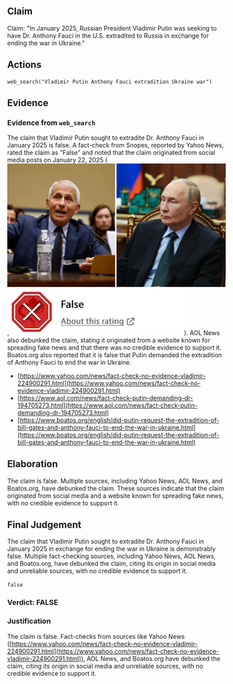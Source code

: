 ## Claim
Claim: "In January 2025, Russian President Vladimir Putin was seeking to have Dr. Anthony Fauci in the U.S. extradited to Russia in exchange for ending the war in Ukraine."

## Actions
```
web_search("Vladimir Putin Anthony Fauci extradition Ukraine war")
```

## Evidence
### Evidence from `web_search`
The claim that Vladimir Putin sought to extradite Dr. Anthony Fauci in January 2025 is false. A fact-check from Snopes, reported by Yahoo News, rated the claim as "False" and noted that the claim originated from social media posts on January 22, 2025 (![image 618](media/2025-08-06_17-53-1754502814-082246.jpg), ![image 619](media/2025-08-06_17-53-1754502814-289388.jpg)). AOL News also debunked the claim, stating it originated from a website known for spreading fake news and that there was no credible evidence to support it. Boatos.org also reported that it is false that Putin demanded the extradition of Anthony Fauci to end the war in Ukraine.

*   [https://www.yahoo.com/news/fact-check-no-evidence-vladimir-224900291.html](https://www.yahoo.com/news/fact-check-no-evidence-vladimir-224900291.html)
*   [https://www.aol.com/news/fact-check-putin-demanding-dr-194705273.html](https://www.aol.com/news/fact-check-putin-demanding-dr-194705273.html)
*   [https://www.boatos.org/english/did-putin-request-the-extradition-of-bill-gates-and-anthony-fauci-to-end-the-war-in-ukraine.html](https://www.boatos.org/english/did-putin-request-the-extradition-of-bill-gates-and-anthony-fauci-to-end-the-war-in-ukraine.html)


## Elaboration
The claim is false. Multiple sources, including Yahoo News, AOL News, and Boatos.org, have debunked the claim. These sources indicate that the claim originated from social media and a website known for spreading fake news, with no credible evidence to support it.


## Final Judgement
The claim that Vladimir Putin sought to extradite Dr. Anthony Fauci in January 2025 in exchange for ending the war in Ukraine is demonstrably false. Multiple fact-checking sources, including Yahoo News, AOL News, and Boatos.org, have debunked the claim, citing its origin in social media and unreliable sources, with no credible evidence to support it.

`false`

### Verdict: FALSE

### Justification
The claim is false. Fact-checks from sources like Yahoo News ([https://www.yahoo.com/news/fact-check-no-evidence-vladimir-224900291.html](https://www.yahoo.com/news/fact-check-no-evidence-vladimir-224900291.html)), AOL News, and Boatos.org have debunked the claim, citing its origin in social media and unreliable sources, with no credible evidence to support it.
